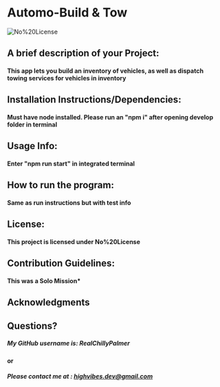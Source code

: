 # Automo-Build & Tow
   
![No%20License](https://raster.shields.io/badge/No%20License-green)

## A brief description of your Project:

   #### This app lets you build an inventory of vehicles, as well as dispatch towing services for vehicles in inventory

## Installation Instructions/Dependencies:

   #### Must have node installed. Please run an "npm i" after opening develop folder in terminal

## Usage Info:

   #### Enter "npm run start" in integrated terminal

## How to run the program:

   #### Same as run instructions but with test info

## License:

   #### This project is licensed under No%20License

## Contribution Guidelines:

   #### This was a Solo Mission*

## Acknowledgments

   #### 

## Questions?

  ##### My GitHub username is: RealChillyPalmer

  #### or

  ##### Please contact me at : highvibes.dev@gmail.com
   
   